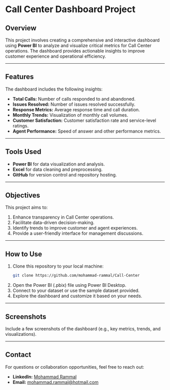 # Call Center Dashboard Project

## Overview
This project involves creating a comprehensive and interactive dashboard using **Power BI** to analyze and visualize critical metrics for Call Center operations. The dashboard provides actionable insights to improve customer experience and operational efficiency.

---

## Features
The dashboard includes the following insights:

- **Total Calls:** Number of calls responded to and abandoned.
- **Issues Resolved:** Number of issues resolved successfully.
- **Response Metrics:** Average response time and call duration.
- **Monthly Trends:** Visualization of monthly call volumes.
- **Customer Satisfaction:** Customer satisfaction rate and service-level ratings.
- **Agent Performance:** Speed of answer and other performance metrics.

---

## Tools Used
- **Power BI** for data visualization and analysis.
- **Excel** for data cleaning and preprocessing.
- **GitHub** for version control and repository hosting.

---

## Objectives
This project aims to:
1. Enhance transparency in Call Center operations.
2. Facilitate data-driven decision-making.
3. Identify trends to improve customer and agent experiences.
4. Provide a user-friendly interface for management discussions.

---

## How to Use
1. Clone this repository to your local machine:
   ```bash
   git clone https://github.com/mohammad-rammal/Call-Center
   ```
2. Open the Power BI (.pbix) file using Power BI Desktop.
3. Connect to your dataset or use the sample dataset provided.
4. Explore the dashboard and customize it based on your needs.

---

## Screenshots
Include a few screenshots of the dashboard (e.g., key metrics, trends, and visualizations).

---

## Contact
For questions or collaboration opportunities, feel free to reach out:
- **LinkedIn:** [Mohammad Rammal](https://www.linkedin.com/in/mohammad-rammal/)
- **Email:** mohammad.rammal@hotmail.com
